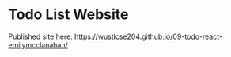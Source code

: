 # Todo List Website

Published site here: https://wustlcse204.github.io/09-todo-react-emilymcclanahan/
